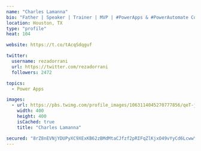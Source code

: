 ```yaml
---
name: "Charles Lamanna"
bio: "Father | Speaker | Trainer | MVP | #PowerApps & #PowerAutomate Community Super User | YouTuber Right-pointing triangle http://youtube.com/c/rezadorrani | Learn - Share - Clockwise rightwards and leftwards open circle arrows"
location: Houston, TX
type: "profile"
heat: 104

website: https://t.co/tAcqSdqguf

twitter:
  username: rezadorrani
  url: https://twitter.com/rezadorrani
  followers: 2472

topics:
  - Power Apps

images:
  - url: https://pbs.twimg.com/profile_images/1063114045270777856/qeT-jpWr_400x400.jpg
    width: 400
    height: 400
    isCached: true
    title: "Charles Lamanna"

secured: "8rZ8nEVNjYDUPyXC9XExKB62zBMdMtaCJfzf2pRIFqZlKjxO49vYyCd6LcwwY/kK4BffL+FvgI+EqpKFnk9ACsXZ1mdl29ETwX/NJlTZO9xQdpSMpZZNmHZ0n3vLuZe0DteAPsi5LB+K47bFNXuYjPiHLFZZBGH4kVwLjcW1pYZxh8me9YU/pduybTMjfbhrnOO8tr0HlTaqIivffXp8D5U+yhw6aJ83pUz0RpWpsUJSQpKQhMUrptoHO0HYYQNGd+TFn3UfOOHjqXZDWJulLY0tfb25flTd1r8+JnZ5hIO/u/02/Smy1QUS5+PxrVBfR2QiAUapMl4Tu4TVXXHWN3Qbboy2IoVvKvNVdHxi6HnP+RxeiX35onNBMb26V0osCaERlE3IOoFliuyQh3mvVtL+Welbm13gXmn7CiUBewI=;eLzsEU7zS5Z42osfwEmhsw=="
---
```


